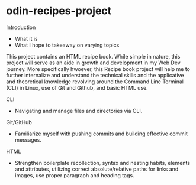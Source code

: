 # odin-recipes-project

Introduction
- What it is
- What I hope to takeaway on varying topics

This project contains an HTML recipe book.
While simple in nature, this project will serve as an aide in growth and development in my Web Dev journey. More specifically hwoever, this Recipe book project will help me to further internalize and understand the technical skills and the applicative and theoretical knowledge revolving around the Command Line Terminal (CLI) in Linux, use of Git and Github, and basic HTML use.

CLI 
- Navigating and manage files and directories via CLI.

Git/GitHub
- Familiarize myself with pushing commits and building effective commit messages. 

HTML
- Strengthen boilerplate recollection, syntax and nesting habits, elements and attributes, utilizing correct absolute/relative paths for links and images, use proper paragraph and heading tags.

